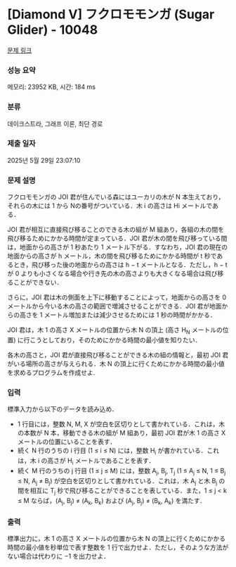 # [Diamond V] フクロモモンガ (Sugar Glider) - 10048 

[문제 링크](https://www.acmicpc.net/problem/10048) 

### 성능 요약

메모리: 23952 KB, 시간: 184 ms

### 분류

데이크스트라, 그래프 이론, 최단 경로

### 제출 일자

2025년 5월 29일 23:07:10

### 문제 설명

<p>フクロモモンガの JOI 君が住んでいる森にはユーカリの木が N 本生えており，それらの木には 1 から Nの番号がついている．木 i の高さは Hi メートルである．</p>

<p>JOI 君が相互に直接飛び移ることのできる木の組が M 組あり，各組の木の間を飛び移るためにかかる時間が定まっている．JOI 君が木の間を飛び移っている間は，地面からの高さが 1 秒あたり 1 メートル下がる．すなわち，JOI 君の現在の地面からの高さが h メートル，木の間を飛び移るためにかかる時間が t 秒であるとき，飛び移った後の地面からの高さは h − t メートルとなる．ただし，h − t が 0 よりも小さくなる場合や行き先の木の高さよりも大きくなる場合は飛び移ることができない．</p>

<p>さらに，JOI 君は木の側面を上下に移動することによって，地面からの高さを 0 メートルから今いる木の高さの範囲で増減させることができる．JOI 君が地面からの高さを 1 メートル増加または減少させるためには 1 秒の時間がかかる．</p>

<p>JOI 君は，木 1 の高さ X メートルの位置から木 N の頂上 (高さ H<sub>N</sub> メートルの位置) に行こうとしており，そのためにかかる時間の最小値を知りたい．</p>

<p>各木の高さと，JOI 君が直接飛び移ることができる木の組の情報と，最初 JOI 君がいる場所の高さが与えられる．木 N の頂上に行くためにかかる時間の最小値を求めるプログラムを作成せよ.</p>

### 입력 

 <p>標準入力から以下のデータを読み込め．</p>

<ul>
	<li>1 行目には，整数 N, M, X が空白を区切りとして書かれている．これは，木の本数が N 本，移動できる木の組が M 組あり，最初 JOI 君が木 1 の高さ X メートルの位置にいることを表す．</li>
	<li>続く N 行のうちの i 行目 (1 ≤ i ≤ N) には，整数 H<sub>i</sub> が書かれている．これは，木 i の高さが H<sub>i</sub> メートルであることを表す．</li>
	<li>続く M 行のうちの j 行目 (1 ≤ j ≤ M) には，整数 A<sub>j</sub>, B<sub>j</sub>, T<sub>j</sub> (1 ≤ A<sub>j</sub> ≤ N, 1 ≤ B<sub>j</sub> ≤ N, A<sub>j</sub> ≠ B<sub>j</sub>) が空白を区切りとして書かれている．これは，木 A<sub>j</sub> と木 B<sub>j</sub> の間を相互に T<sub>j</sub> 秒で飛び移ることができることを表している．また，1 ≤ j < k ≤ M ならば，(A<sub>j</sub>, B<sub>j</sub>) ≠ (A<sub>k</sub>, B<sub>k</sub>) および (A<sub>j</sub>, B<sub>j</sub>) ≠ (B<sub>k</sub>, A<sub>k</sub>) を満たす．</li>
</ul>

### 출력 

 <p>標準出力に，木 1 の高さ X メートルの位置から木 N の頂上に行くためにかかる時間の最小値を秒単位で表す整数を 1 行で出力せよ．ただし，そのような方法がない場合は代わりに −1 を出力せよ．</p>

